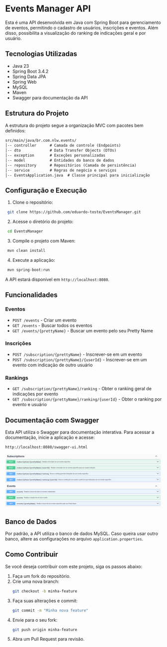 # Events Manager API

Esta é uma API desenvolvida em Java com Spring Boot para gerenciamento de eventos, permitindo o cadastro de usuários, inscrições e eventos. Além disso, possibilita a visualização do ranking de indicações geral e por usuário.

## Tecnologias Utilizadas
- Java 23
- Spring Boot 3.4.2
- Spring Data JPA
- Spring Web
- MySQL
- Maven
- Swagger para documentação da API

## Estrutura do Projeto
A estrutura do projeto segue a organização MVC com pacotes bem definidos:

```
src/main/java/br.com.nlw.events/
│-- controller      # Camada de controle (Endpoints)
│-- dto             # Data Transfer Objects (DTOs)
│-- exception       # Exceções personalizadas
│-- model           # Entidades do banco de dados
│-- repository      # Repositórios (Camada de persistência)
│-- service         # Regras de negócio e serviços
│-- EventsApplication.java  # Classe principal para inicialização
```

## Configuração e Execução

1. Clone o repositório:
```sh
 git clone https://github.com/eduardo-toste/EventsManager.git
```

2. Acesse o diretório do projeto:
```sh
 cd EventsManager
```

3. Compile o projeto com Maven:
```sh
 mvn clean install
```

4. Execute a aplicação:
```sh
 mvn spring-boot:run
```

A API estará disponível em `http://localhost:8080`.

## Funcionalidades

### Eventos
- `POST /events` - Criar um evento
- `GET /events` - Buscar todos os eventos
- `GET /events/{prettyName}` - Buscar um evento pelo seu Pretty Name

### Inscrições
- `POST /subscription/{prettyName}` - Inscrever-se em um evento
- `POST /subscription/{prettyName}/{userId}` - Inscrever-se em um evento com indicação de outro usuário

### Rankings
- `GET /subscription/{prettyName}/ranking` - Obter o ranking geral de indicações por evento
- `GET /subscription/{prettyName}/ranking/{userId}` - Obter o ranking por evento e usuário

## Documentação com Swagger
Esta API utiliza o Swagger para documentação interativa. Para acessar a documentação, inicie a aplicação e acesse:

```
http://localhost:8080/swagger-ui.html
```

![img.png](src/main/resources/img.png)

## Banco de Dados
Por padrão, a API utiliza o banco de dados MySQL. Caso queira usar outro banco, altere as configurações no arquivo `application.properties`.

## Como Contribuir

Se você deseja contribuir com este projeto, siga os passos abaixo:

1. Faça um fork do repositório.
2. Crie uma nova branch:
   ```sh
   git checkout -b minha-feature
   ```
3. Faça suas alterações e commit:
   ```sh
   git commit -m "Minha nova feature"
   ```
4. Envie para o seu fork:
   ```sh
   git push origin minha-feature
   ```
5. Abra um Pull Request para revisão.
